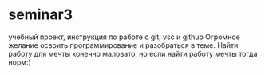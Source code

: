 # seminar3

учебный проект, инструкция по работе с git, vsc и github
Огромное желание освоить программирование и разобраться в теме. 
Найти работу для мечты конечно маловато, но если найти работу мечты  тогда  норм:)
